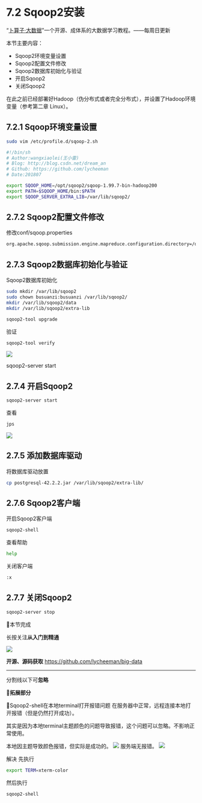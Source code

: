 # 7.2 Sqoop2安装
“[卜算子·大数据](https://github.com/lycheeman/big-data)”一个开源、成体系的大数据学习教程。——每周日更新

本节主要内容：

- Sqoop2环境变量设置
- Sqoop2配置文件修改
- Sqoop2数据库初始化与验证
- 开启Sqoop2
- 关闭Sqoop2

在此之前已经部署好Hadoop（伪分布式或者完全分布式），并设置了Hadoop环境变量（参考第二章 Linux）。

## 7.2.1 Sqoop环境变量设置
```sh
sudo vim /etc/profile.d/sqoop-2.sh
```

```sh
#!/bin/sh
# Author:wangxiaolei(王小雷)
# Blog: http://blog.csdn.net/dream_an
# Github: https://github.com/lycheeman
# Date:201807

export SQOOP_HOME=/opt/sqoop2/sqoop-1.99.7-bin-hadoop200
export PATH=$SQOOP_HOME/bin:$PATH
export SQOOP_SERVER_EXTRA_LIB=/var/lib/sqoop2/
```

## 2.7.2 Sqoop2配置文件修改
修改conf/sqoop.properties
```sh
org.apache.sqoop.submission.engine.mapreduce.configuration.directory=/opt/hadoop/hadoop-3.1.0/etc/hadoop/conf/
```

## 2.7.3 Sqoop2数据库初始化与验证
Sqoop2数据库初始化

```sh
sudo mkdir /var/lib/sqoop2
sudo chown busuanzi:busuanzi /var/lib/sqoop2/
mkdir /var/lib/sqoop2/data
mkdir /var/lib/sqoop2/extra-lib
```

```sh
sqoop2-tool upgrade
```
验证
```sh
sqoop2-tool verify
```
![](./../image/chapter7-Apache-Sqoop-image/7.2/7.2-1.png)

sqoop2-server start
## 2.7.4 开启Sqoop2

```sh
sqoop2-server start
```
查看
```sh
jps
```
![](./../image/chapter7-Apache-Sqoop-image/7.2/7.2-2.png)

## 2.7.5 添加数据库驱动

将数据库驱动放置
```sh
cp postgresql-42.2.2.jar /var/lib/sqoop2/extra-lib/
```

## 2.7.6 Sqoop2客户端
开启Sqoop2客户端
```sh
sqoop2-shell
```
查看帮助
```sh
help
```
关闭客户端
```sh
:x
```

## 2.7.7 关闭Sqoop2
```sh
sqoop2-server stop
```


:clap:本节完成

长按关注**从入门到精通**

![](./../../article/image/user/share/qrcode_for_gh_6932763778ef_344.jpg)

**开源、源码获取**   https://github.com/lycheeman/big-data


---
分割线以下可**忽略**

:izakaya_lantern:**拓展部分**

:izakaya_lantern:Sqoop2-shell在本地terminal打开报错问题
在服务器中正常，远程连接本地打开报错（但是仍然打开成功）。

其实是因为本地terminal主题颜色的问题导致报错，这个问题可以忽略。不影响正常使用。

本地因主题导致颜色报错，但实际是成功的。
![](./../image/chapter7-Apache-Sqoop-image/7.2/7.2-3.png)
服务端无报错。
![](./../image/chapter7-Apache-Sqoop-image/7.2/7.2-4.png)

解决
先执行
```sh
export TERM=xterm-color
```
然后执行
```sh
sqoop2-shell
```
